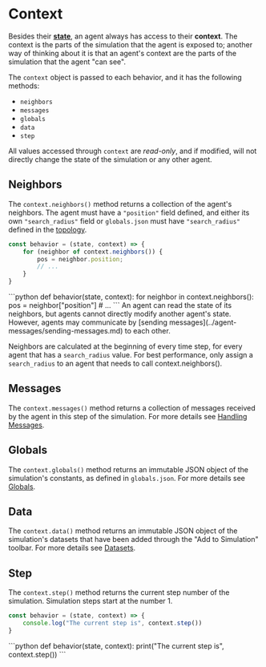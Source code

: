 # Context

Besides their [**state**](state.md), an agent always has access to their **context**. The context is the parts of the simulation that the agent is exposed to; another way of thinking about it is that an agent's context are the parts of the simulation that the agent "can see".

The `context` object is passed to each behavior, and it has the following methods:

* `neighbors`
* `messages`
* `globals`
* `data`
* `step`

All values accessed through `context` are _read-only_, and if modified, will not directly change the state of the simulation or any other agent.

## Neighbors

The `context.neighbors()` method returns a collection of the agent's neighbors. The agent must have a `"position"` field defined, and either its own `"search_radius"` field or `globals.json` must have `"search_radius"` defined in the [topology](../configuration/topology/).

<Tabs>
<Tab title="JavaScript" >

```javascript
const behavior = (state, context) => {
    for (neighbor of context.neighbors()) {
        pos = neighbor.position;
        // ...
    }
}
```

</Tab>

<Tab title="Python" >
```python
def behavior(state, context):
    for neighbor in context.neighbors():
        pos = neighbor["position"]
        # ...
```
</Tab>
</Tabs>

<Hint style="info">
An agent can read the state of its neighbors, but agents cannot directly modify another agent's state. However, agents may communicate by [sending messages](../agent-messages/sending-messages.md) to each other.
</Hint>

Neighbors are calculated at the beginning of every time step, for every agent that has a `search_radius` value. For best performance, only assign a `search_radius` to an agent that needs to call context.neighbors\(\).

## Messages

The `context.messages()` method returns a collection of messages received by the agent in this step of the simulation. For more details see [Handling Messages](../agent-messages/handling-messages.md).

## Globals

The `context.globals()` method returns an immutable JSON object of the simulation's constants, as defined in `globals.json`. For more details see [Globals](../configuration/).

## Data

The `context.data()` method returns an immutable JSON object of the simulation's datasets that have been added through the "Add to Simulation" toolbar. For more details see [Datasets](../datasets/).

## Step

The `context.step()` method returns the current step number of the simulation. Simulation steps start at the number 1.

<Tabs>
<Tab title="JavaScript" >

```javascript
const behavior = (state, context) => {
    console.log("The current step is", context.step())
}
```

</Tab>

<Tab title="Python" >
```python
def behavior(state, context):
    print("The current step is", context.step())
```
</Tab>
</Tabs>

